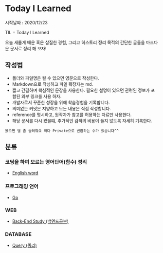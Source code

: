 # Today I Learned
시작날짜 : 2020/12/23

TIL = Today I Learned

오늘 새롭게 배운 혹은 삽질한 경험, 그리고 히스토리 정리 목적의 간단한 글들을 마크다운 문서로 정리 해 보자!

## 작성법  
- 폴더와 파일명은 될 수 있으면 영문으로 작성한다.
- Markdown으로 작성하고 파일 확장자는 md.
- 짧고 간결하며 핵심적인 문장을 사용한다. 필요한 설명이 있으면 관련된 정보가 포함된 외부 링크를 사용 하자.
- 개발자로서 꾸준한 성장을 위해 학습경험을 기록합니다.
- 의미없는 커밋은 지양하고 모든 내용은 직접 작성합니다.
- reference를 명시하고, 원작자가 참고를 허용하는 자료만 사용한다.
- 해당 문서를 다시 봤을떄, 추가적인 검색의 비용이 들지 않도록 자세히 기록한다.

`봤으면 별 좀 눌러줘요 싹다 Private으로 변환하는 수가 있습니다^^`

## 분류
### 코딩을 하며 모르는 영어단어(함수) 정리
- [English word](./english/word.md)
### 프로그래밍 언어
- [Go](./language/go.md)
### WEB
- [Back-End Study (백엔드공부)](./web/backend-study.md)
### DATABASE
- [Query (쿼리)](./Database/query.md)
